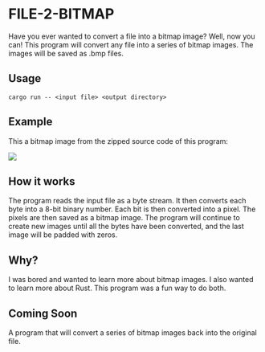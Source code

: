 # FILE-2-BITMAP

Have you ever wanted to convert a file into a bitmap image? Well, now you can! This program will convert any file into a series of bitmap images. The images will be saved as .bmp files.

## Usage

```cargo run -- <input file> <output directory>```

## Example 

This a bitmap image from the zipped source code of this program:

![](./figures/example.png)

## How it works

The program reads the input file as a byte stream. It then converts each byte into a 8-bit binary number. Each bit is then converted into a pixel. The pixels are then saved as a bitmap image. The program will continue to create new images until all the bytes have been converted, and the last image will be padded with zeros.

## Why?

I was bored and wanted to learn more about bitmap images. I also wanted to learn more about Rust. This program was a fun way to do both. 

## Coming Soon

A program that will convert a series of bitmap images back into the original file.
